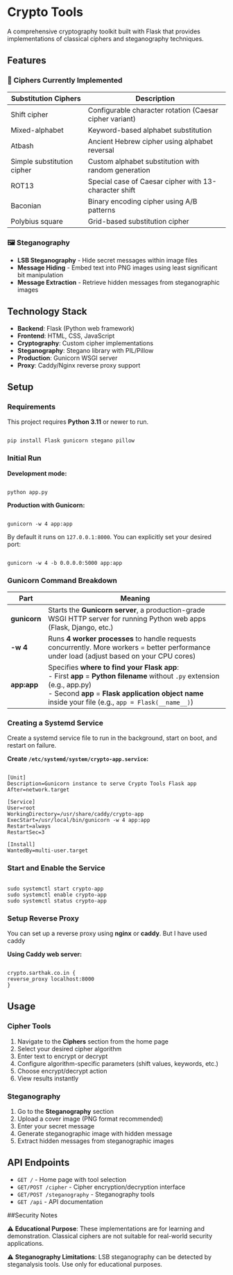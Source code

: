 # Crypto Tools

A comprehensive cryptography toolkit built with Flask that provides implementations of classical ciphers and steganography techniques.

## Features

### 🔐 Ciphers Currently Implemented

| Substitution Ciphers       | Description                                             |
| -------------------------- | ------------------------------------------------------- |
| Shift cipher               | Configurable character rotation (Caesar cipher variant) |
| Mixed-alphabet             | Keyword-based alphabet substitution                     |
| Atbash                     | Ancient Hebrew cipher using alphabet reversal           |
| Simple substitution cipher | Custom alphabet substitution with random generation     |
| ROT13                      | Special case of Caesar cipher with 13-character shift   |
| Baconian                   | Binary encoding cipher using A/B patterns               |
| Polybius square            | Grid-based substitution cipher                          |

### 🖼️ Steganography

- **LSB Steganography** - Hide secret messages within image files
- **Message Hiding** - Embed text into PNG images using least significant bit manipulation
- **Message Extraction** - Retrieve hidden messages from steganographic images

## Technology Stack

- **Backend**: Flask (Python web framework)
- **Frontend**: HTML, CSS, JavaScript
- **Cryptography**: Custom cipher implementations
- **Steganography**: Stegano library with PIL/Pillow
- **Production**: Gunicorn WSGI server
- **Proxy**: Caddy/Nginx reverse proxy support

## Setup

### Requirements

This project requires **Python 3.11** or newer to run.

```

pip install Flask gunicorn stegano pillow

```

### Initial Run

**Development mode:**

```

python app.py

```

**Production with Gunicorn:**

```

gunicorn -w 4 app:app

```

By default it runs on `127.0.0.1:8000`. You can explicitly set your desired port:

```

gunicorn -w 4 -b 0.0.0.0:5000 app:app

```

### Gunicorn Command Breakdown

| Part         | Meaning                                                                                                                                                                                                                                  |
| ------------ | ---------------------------------------------------------------------------------------------------------------------------------------------------------------------------------------------------------------------------------------- |
| **gunicorn** | Starts the **Gunicorn server**, a production-grade WSGI HTTP server for running Python web apps (Flask, Django, etc.)                                                                                                                    |
| **-w 4**     | Runs **4 worker processes** to handle requests concurrently. More workers = better performance under load (adjust based on your CPU cores)                                                                                               |
| **app:app**  | Specifies **where to find your Flask app**: <br> - First **app** = **Python filename** without `.py` extension (e.g., app.py) <br> - Second **app** = **Flask application object name** inside your file (e.g., `app = Flask(__name__)`) |

### Creating a Systemd Service

Create a systemd service file to run in the background, start on boot, and restart on failure.

**Create `/etc/systemd/system/crypto-app.service`:**

```

[Unit]
Description=Gunicorn instance to serve Crypto Tools Flask app
After=network.target

[Service]
User=root
WorkingDirectory=/usr/share/caddy/crypto-app
ExecStart=/usr/local/bin/gunicorn -w 4 app:app
Restart=always
RestartSec=3

[Install]
WantedBy=multi-user.target

```

### Start and Enable the Service

```

sudo systemctl start crypto-app
sudo systemctl enable crypto-app
sudo systemctl status crypto-app

```

### Setup Reverse Proxy

You can set up a reverse proxy using **nginx** or **caddy**. But I have used caddy

**Using Caddy web server:**

```

crypto.sarthak.co.in {
reverse_proxy localhost:8000
}

```

## Usage

### Cipher Tools

1. Navigate to the **Ciphers** section from the home page
2. Select your desired cipher algorithm
3. Enter text to encrypt or decrypt
4. Configure algorithm-specific parameters (shift values, keywords, etc.)
5. Choose encrypt/decrypt action
6. View results instantly

### Steganography

1. Go to the **Steganography** section
2. Upload a cover image (PNG format recommended)
3. Enter your secret message
4. Generate steganographic image with hidden message
5. Extract hidden messages from steganographic images

## API Endpoints

- `GET /` - Home page with tool selection
- `GET/POST /cipher` - Cipher encryption/decryption interface
- `GET/POST /steganography` - Steganography tools
- `GET /api` - API documentation

##Security Notes

⚠️ **Educational Purpose**: These implementations are for learning and demonstration. Classical ciphers are not suitable for real-world security applications.

⚠️ **Steganography Limitations**: LSB steganography can be detected by steganalysis tools. Use only for educational purposes.
